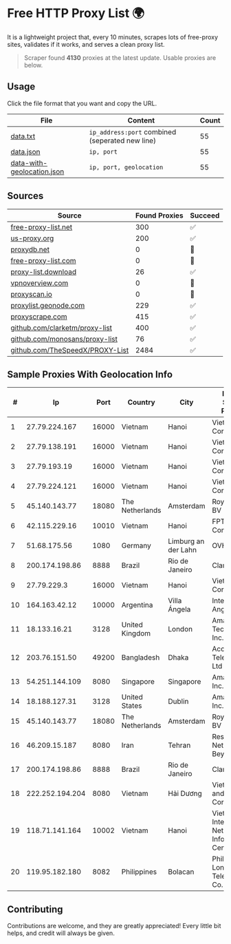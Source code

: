 
# Free HTTP Proxy List 🌍

It is a lightweight project that, every 10 minutes, scrapes lots of free-proxy sites, validates if it works, and serves a clean proxy list.


> Scraper found **4130** proxies at the latest update. Usable proxies are below.

## Usage

Click the file format that you want and copy the URL.


|File|Content|Count|
|----|-------|-----|
|[data.txt](https://raw.githubusercontent.com/themiralay/Proxy-List-World/master/data.txt)|`ip_address:port` combined (seperated new line)|55|
|[data.json](https://raw.githubusercontent.com/themiralay/Proxy-List-World/master/data.json)|`ip, port`|55|
|[data-with-geolocation.json](https://raw.githubusercontent.com/themiralay/Proxy-List-World/master/data-with-geolocation.json)|`ip, port, geolocation`|55|

## Sources

|Source|Found Proxies|Succeed|
|------|-------------|-------|
|[free-proxy-list.net](https://free-proxy-list.net)|300|✅|
|[us-proxy.org](https://www.us-proxy.org)|200|✅|
|[proxydb.net](http://proxydb.net)|0|🚫|
|[free-proxy-list.com](https://free-proxy-list.com/?page=&port=&type%5B%5D=http&type%5B%5D=https&up_time=0&search=Search)|0|🚫|
|[proxy-list.download](https://www.proxy-list.download/HTTP)|26|✅|
|[vpnoverview.com](https://vpnoverview.com/privacy/anonymous-browsing/free-proxy-servers)|0|🚫|
|[proxyscan.io](https://www.proxyscan.io)|0|🚫|
|[proxylist.geonode.com](https://proxylist.geonode.com/api/proxy-list?limit=300&page=1&sort_by=lastChecked&sort_type=desc&protocols=http,https)|229|✅|
|[proxyscrape.com](https://api.proxyscrape.com/v2/?request=displayproxies&protocol=http&timeout=10000&country=all&ssl=all&anonymity=all)|415|✅|
|[github.com/clarketm/proxy-list](https://raw.githubusercontent.com/clarketm/proxy-list/master/proxy-list-raw.txt)|400|✅|
|[github.com/monosans/proxy-list](https://raw.githubusercontent.com/monosans/proxy-list/main/proxies/http.txt)|76|✅|
|[github.com/TheSpeedX/PROXY-List](https://raw.githubusercontent.com/TheSpeedX/PROXY-List/master/http.txt)|2484|✅|


## Sample Proxies With Geolocation Info

|#|Ip|Port|Country|City|Internet Service Provider|
|-|--|----|-------|----|-------------------------|
|1|27.79.224.167|16000|Vietnam|Hanoi|Viettel Corporation|
|2|27.79.138.191|16000|Vietnam|Hanoi|Viettel Corporation|
|3|27.79.193.19|16000|Vietnam|Hanoi|Viettel Corporation|
|4|27.79.224.121|16000|Vietnam|Hanoi|Viettel Corporation|
|5|45.140.143.77|18080|The Netherlands|Amsterdam|RoyaleHosting BV|
|6|42.115.229.16|10010|Vietnam|Hanoi|FPT Telecom Company|
|7|51.68.175.56|1080|Germany|Limburg an der Lahn|OVH SAS|
|8|200.174.198.86|8888|Brazil|Rio de Janeiro|Claro S.A|
|9|27.79.229.3|16000|Vietnam|Hanoi|Viettel Corporation|
|10|164.163.42.12|10000|Argentina|Villa Ángela|Interret Villa Angela SRL|
|11|18.133.16.21|3128|United Kingdom|London|Amazon Technologies Inc.|
|12|203.76.151.50|49200|Bangladesh|Dhaka|Access Telecom (BD) Ltd|
|13|54.251.144.109|8080|Singapore|Singapore|Amazon.com, Inc.|
|14|18.188.127.31|3128|United States|Dublin|Amazon.com, Inc.|
|15|45.140.143.77|18080|The Netherlands|Amsterdam|RoyaleHosting BV|
|16|46.209.15.187|8080|Iran|Tehran|Respina Networks & Beyond PJSC|
|17|200.174.198.86|8888|Brazil|Rio de Janeiro|Claro S.A|
|18|222.252.194.204|8080|Vietnam|Hải Dương|VietNam Post and Telecom Corporation|
|19|118.71.141.164|10002|Vietnam|Hanoi|Vietnam Internet Network Information Center|
|20|119.95.182.180|8082|Philippines|Bolacan|Philippine Long Distance Telephone Co.|



## Contributing

Contributions are welcome, and they are greatly appreciated! Every
little bit helps, and credit will always be given.

